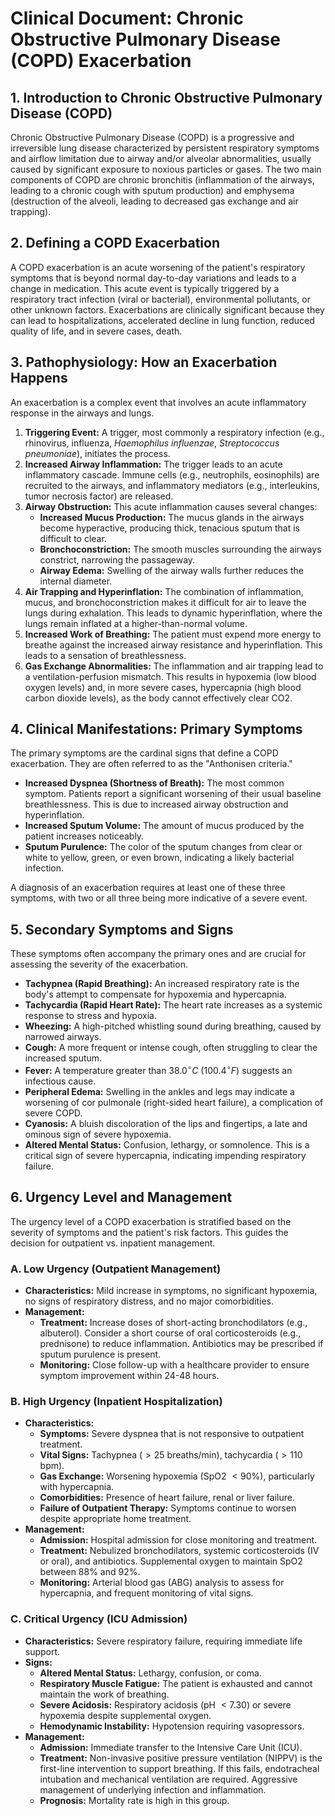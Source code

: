# Clinical Document: Chronic Obstructive Pulmonary Disease (COPD) Exacerbation

## 1. Introduction to Chronic Obstructive Pulmonary Disease (COPD)

Chronic Obstructive Pulmonary Disease (COPD) is a progressive and irreversible lung disease characterized by persistent respiratory symptoms and airflow limitation due to airway and/or alveolar abnormalities, usually caused by significant exposure to noxious particles or gases. The two main components of COPD are chronic bronchitis (inflammation of the airways, leading to a chronic cough with sputum production) and emphysema (destruction of the alveoli, leading to decreased gas exchange and air trapping).

## 2. Defining a COPD Exacerbation

A COPD exacerbation is an acute worsening of the patient's respiratory symptoms that is beyond normal day-to-day variations and leads to a change in medication. This acute event is typically triggered by a respiratory tract infection (viral or bacterial), environmental pollutants, or other unknown factors. Exacerbations are clinically significant because they can lead to hospitalizations, accelerated decline in lung function, reduced quality of life, and in severe cases, death.

## 3. Pathophysiology: How an Exacerbation Happens

An exacerbation is a complex event that involves an acute inflammatory response in the airways and lungs.

1.  **Triggering Event:** A trigger, most commonly a respiratory infection (e.g., rhinovirus, influenza, *Haemophilus influenzae*, *Streptococcus pneumoniae*), initiates the process.
2.  **Increased Airway Inflammation:** The trigger leads to an acute inflammatory cascade. Immune cells (e.g., neutrophils, eosinophils) are recruited to the airways, and inflammatory mediators (e.g., interleukins, tumor necrosis factor) are released.
3.  **Airway Obstruction:** This acute inflammation causes several changes:
    * **Increased Mucus Production:** The mucus glands in the airways become hyperactive, producing thick, tenacious sputum that is difficult to clear.
    * **Bronchoconstriction:** The smooth muscles surrounding the airways constrict, narrowing the passageway.
    * **Airway Edema:** Swelling of the airway walls further reduces the internal diameter.
4.  **Air Trapping and Hyperinflation:** The combination of inflammation, mucus, and bronchoconstriction makes it difficult for air to leave the lungs during exhalation. This leads to dynamic hyperinflation, where the lungs remain inflated at a higher-than-normal volume.
5.  **Increased Work of Breathing:** The patient must expend more energy to breathe against the increased airway resistance and hyperinflation. This leads to a sensation of breathlessness.
6.  **Gas Exchange Abnormalities:** The inflammation and air trapping lead to a ventilation-perfusion mismatch. This results in hypoxemia (low blood oxygen levels) and, in more severe cases, hypercapnia (high blood carbon dioxide levels), as the body cannot effectively clear CO2.

## 4. Clinical Manifestations: Primary Symptoms

The primary symptoms are the cardinal signs that define a COPD exacerbation. They are often referred to as the "Anthonisen criteria."

* **Increased Dyspnea (Shortness of Breath):** The most common symptom. Patients report a significant worsening of their usual baseline breathlessness. This is due to increased airway obstruction and hyperinflation.
* **Increased Sputum Volume:** The amount of mucus produced by the patient increases noticeably.
* **Sputum Purulence:** The color of the sputum changes from clear or white to yellow, green, or even brown, indicating a likely bacterial infection.

A diagnosis of an exacerbation requires at least one of these three symptoms, with two or all three being more indicative of a severe event.

## 5. Secondary Symptoms and Signs

These symptoms often accompany the primary ones and are crucial for assessing the severity of the exacerbation.

* **Tachypnea (Rapid Breathing):** An increased respiratory rate is the body's attempt to compensate for hypoxemia and hypercapnia.
* **Tachycardia (Rapid Heart Rate):** The heart rate increases as a systemic response to stress and hypoxia.
* **Wheezing:** A high-pitched whistling sound during breathing, caused by narrowed airways.
* **Cough:** A more frequent or intense cough, often struggling to clear the increased sputum.
* **Fever:** A temperature greater than $38.0^{\circ}C$ ($100.4^{\circ}F$) suggests an infectious cause.
* **Peripheral Edema:** Swelling in the ankles and legs may indicate a worsening of cor pulmonale (right-sided heart failure), a complication of severe COPD.
* **Cyanosis:** A bluish discoloration of the lips and fingertips, a late and ominous sign of severe hypoxemia.
* **Altered Mental Status:** Confusion, lethargy, or somnolence. This is a critical sign of severe hypercapnia, indicating impending respiratory failure.

## 6. Urgency Level and Management

The urgency level of a COPD exacerbation is stratified based on the severity of symptoms and the patient's risk factors. This guides the decision for outpatient vs. inpatient management.

### A. Low Urgency (Outpatient Management)

* **Characteristics:** Mild increase in symptoms, no significant hypoxemia, no signs of respiratory distress, and no major comorbidities.
* **Management:**
    * **Treatment:** Increase doses of short-acting bronchodilators (e.g., albuterol). Consider a short course of oral corticosteroids (e.g., prednisone) to reduce inflammation. Antibiotics may be prescribed if sputum purulence is present.
    * **Monitoring:** Close follow-up with a healthcare provider to ensure symptom improvement within 24-48 hours.

### B. High Urgency (Inpatient Hospitalization)

* **Characteristics:**
    * **Symptoms:** Severe dyspnea that is not responsive to outpatient treatment.
    * **Vital Signs:** Tachypnea ($>25$ breaths/min), tachycardia ($>110$ bpm).
    * **Gas Exchange:** Worsening hypoxemia (SpO2 $<90\%$), particularly with hypercapnia.
    * **Comorbidities:** Presence of heart failure, renal or liver failure.
    * **Failure of Outpatient Therapy:** Symptoms continue to worsen despite appropriate home treatment.
* **Management:**
    * **Admission:** Hospital admission for close monitoring and treatment.
    * **Treatment:** Nebulized bronchodilators, systemic corticosteroids (IV or oral), and antibiotics. Supplemental oxygen to maintain SpO2 between 88% and 92%.
    * **Monitoring:** Arterial blood gas (ABG) analysis to assess for hypercapnia, and frequent monitoring of vital signs.

### C. Critical Urgency (ICU Admission)

* **Characteristics:** Severe respiratory failure, requiring immediate life support.
* **Signs:**
    * **Altered Mental Status:** Lethargy, confusion, or coma.
    * **Respiratory Muscle Fatigue:** The patient is exhausted and cannot maintain the work of breathing.
    * **Severe Acidosis:** Respiratory acidosis (pH $<7.30$) or severe hypoxemia despite supplemental oxygen.
    * **Hemodynamic Instability:** Hypotension requiring vasopressors.
* **Management:**
    * **Admission:** Immediate transfer to the Intensive Care Unit (ICU).
    * **Treatment:** Non-invasive positive pressure ventilation (NIPPV) is the first-line intervention to support breathing. If this fails, endotracheal intubation and mechanical ventilation are required. Aggressive management of underlying infection and inflammation.
    * **Prognosis:** Mortality rate is high in this group.
